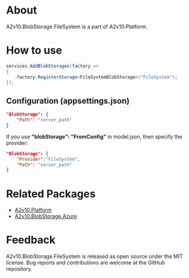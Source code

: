 ﻿# About

A2v10.BlobStorage.FileSystem is a part of A2v10.Platform.

# How to use

```csharp
services.AddBlobStorages(factory =>
{
	factory.RegisterStorage<FileSystemBlobStorage>("FileSystem");
});
```

## Configuration (appsettings.json)

```json
"BlobStorage": {
	"Path": "server_path"
}
```

If you use **"blobStorage": "FromConfig"** in model.json, then specify the provider:

```json
"BlobStorage": {
	"Provider":"FileSystem",
	"Path": "server_path"
}
```

# Related Packages

* [A2v10.Platform](https://www.nuget.org/packages/A2v10.Platform)
* [A2v10.BlobStorage.Azure](https://www.nuget.org/packages/A2v10.BlobStorage.Azure)

# Feedback

A2v10.BlobStorage.FileSystem is released as open source under the MIT license.
Bug reports and contributions are welcome at the GitHub repository.
